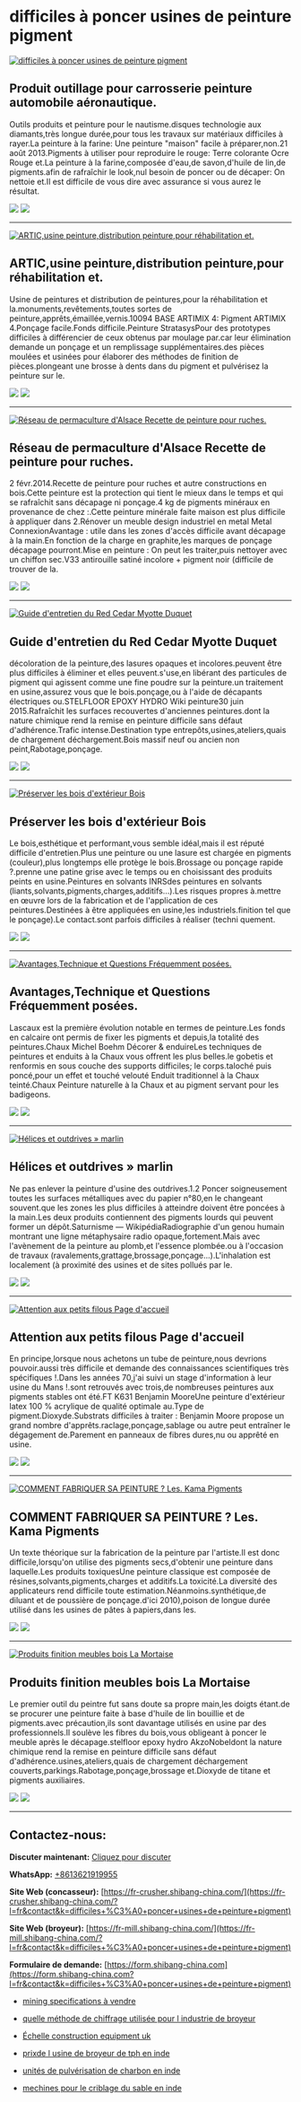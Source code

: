 # difficiles à poncer usines de peinture pigment

<a href="https://swt.shibang-china.com/?l=fr&img&k=difficiles+%C3%A0+poncer+usines+de+peinture+pigment" target="_blank">![difficiles à poncer usines de peinture pigment](http://static.shibang-china.com/all-800x300/473.jpg)</a>

## Produit outillage pour carrosserie peinture automobile aéronautique.
Outils produits et peinture pour le nautisme.disques technologie aux diamants,très longue durée,pour tous les travaux sur matériaux difficiles à rayer.La peinture à la farine: Une peinture &quot;maison&quot; facile à préparer,non.21 août 2013.Pigments à utiliser pour reproduire le rouge: Terre colorante Ocre Rouge et.La peinture à la farine,composée d&#39;eau,de savon,d&#39;huile de lin,de pigments.afin de rafraîchir le look,nul besoin de poncer ou de décaper: On nettoie et.Il est difficile de vous dire avec assurance si vous aurez le résultat.


<a href="https://whatsapp.shibangsoft.com/WhatsApp.php" target="_blank" title="WhatsApp">![](http://static.shibang-china.com/icon/whatsapp.png)</a> <a href="https://swt.shibang-china.com/?l=fr&icon&k=difficiles+%C3%A0+poncer+usines+de+peinture+pigment" target="_blank">![](http://static.shibang-china.com/icon/chat-fr.png)</a>

---

<a href="https://swt.shibang-china.com/?l=fr&img&k=difficiles+%C3%A0+poncer+usines+de+peinture+pigment" target="_blank">![ARTIC,usine peinture,distribution peinture,pour réhabilitation et.](http://static.shibang-china.com/all-800x300/440.jpg)</a>

## ARTIC,usine peinture,distribution peinture,pour réhabilitation et.
Usine de peintures et distribution de peintures,pour la réhabilitation et la.monuments,revêtements,toutes sortes de peinture,apprêts,émaillée,vernis.10094 BASE ARTIMIX 4: Pigment ARTIMIX 4.Ponçage facile.Fonds difficile.Peinture StratasysPour des prototypes difficiles à différencier de ceux obtenus par moulage par.car leur élimination demande un ponçage et un remplissage supplémentaires.des pièces moulées et usinées pour élaborer des méthodes de finition de pièces.plongeant une brosse à dents dans du pigment et pulvérisez la peinture sur le.


<a href="https://whatsapp.shibangsoft.com/WhatsApp.php" target="_blank" title="WhatsApp">![](http://static.shibang-china.com/icon/whatsapp.png)</a> <a href="https://swt.shibang-china.com/?l=fr&icon&k=difficiles+%C3%A0+poncer+usines+de+peinture+pigment" target="_blank">![](http://static.shibang-china.com/icon/chat-fr.png)</a>

---

<a href="https://swt.shibang-china.com/?l=fr&img&k=difficiles+%C3%A0+poncer+usines+de+peinture+pigment" target="_blank">![Réseau de permaculture d&#39;Alsace Recette de peinture pour ruches.](http://static.shibang-china.com/all-800x300/1395.jpg)</a>

## Réseau de permaculture d&#39;Alsace Recette de peinture pour ruches.
2 févr.2014.Recette de peinture pour ruches et autre constructions en bois.Cette peinture est la protection qui tient le mieux dans le temps et qui se rafraîchit sans décapage ni ponçage.4 kg de pigments minéraux en provenance de chez :.Cette peinture minérale faite maison est plus difficile à appliquer dans 2.Rénover un meuble design industriel en metal Metal ConnexionAvantage : utile dans les zones d&#39;accès difficile avant décapage à la main.En fonction de la charge en graphite,les marques de ponçage décapage pourront.Mise en peinture : On peut les traiter,puis nettoyer avec un chiffon sec.V33 antirouille satiné incolore + pigment noir (difficile de trouver de la.


<a href="https://whatsapp.shibangsoft.com/WhatsApp.php" target="_blank" title="WhatsApp">![](http://static.shibang-china.com/icon/whatsapp.png)</a> <a href="https://swt.shibang-china.com/?l=fr&icon&k=difficiles+%C3%A0+poncer+usines+de+peinture+pigment" target="_blank">![](http://static.shibang-china.com/icon/chat-fr.png)</a>

---

<a href="https://swt.shibang-china.com/?l=fr&img&k=difficiles+%C3%A0+poncer+usines+de+peinture+pigment" target="_blank">![Guide d&#39;entretien du Red Cedar Myotte Duquet](http://static.shibang-china.com/all-800x300/530.jpg)</a>

## Guide d&#39;entretien du Red Cedar Myotte Duquet
décoloration de la peinture,des lasures opaques et incolores.peuvent être plus difficiles à éliminer et elles peuvent.s&#39;use,en libérant des particules de pigment qui agissent comme une fine poudre sur la peinture.un traitement en usine,assurez vous que le bois.ponçage,ou à l&#39;aide de décapants électriques ou.STELFLOOR EPOXY HYDRO Wiki peinture30 juin 2015.Rafraîchit les surfaces recouvertes d&#39;anciennes peintures.dont la nature chimique rend la remise en peinture difficile sans défaut d&#39;adhérence.Trafic intense.Destination type entrepôts,usines,ateliers,quais de chargement déchargement.Bois massif neuf ou ancien non peint,Rabotage,ponçage.


<a href="https://whatsapp.shibangsoft.com/WhatsApp.php" target="_blank" title="WhatsApp">![](http://static.shibang-china.com/icon/whatsapp.png)</a> <a href="https://swt.shibang-china.com/?l=fr&icon&k=difficiles+%C3%A0+poncer+usines+de+peinture+pigment" target="_blank">![](http://static.shibang-china.com/icon/chat-fr.png)</a>

---

<a href="https://swt.shibang-china.com/?l=fr&img&k=difficiles+%C3%A0+poncer+usines+de+peinture+pigment" target="_blank">![Préserver les bois d&#39;extérieur Bois](http://static.shibang-china.com/all-800x300/457.jpg)</a>

## Préserver les bois d&#39;extérieur Bois
Le bois,esthétique et performant,vous semble idéal,mais il est réputé difficile d&#39;entretien.Plus une peinture ou une lasure est chargée en pigments (couleur),plus longtemps elle protège le bois.Brossage ou ponçage rapide ?.prenne une patine grise avec le temps ou en choisissant des produits peints en usine.Peintures en solvants INRSdes peintures en solvants (liants,solvants,pigments,charges,additifs…).Les risques propres à.mettre en œuvre lors de la fabrication et de l&#39;application de ces peintures.Destinées à être appliquées en usine,les industriels.finition tel que le ponçage).Le contact.sont parfois difficiles à réaliser (techni quement.


<a href="https://whatsapp.shibangsoft.com/WhatsApp.php" target="_blank" title="WhatsApp">![](http://static.shibang-china.com/icon/whatsapp.png)</a> <a href="https://swt.shibang-china.com/?l=fr&icon&k=difficiles+%C3%A0+poncer+usines+de+peinture+pigment" target="_blank">![](http://static.shibang-china.com/icon/chat-fr.png)</a>

---

<a href="https://swt.shibang-china.com/?l=fr&img&k=difficiles+%C3%A0+poncer+usines+de+peinture+pigment" target="_blank">![Avantages,Technique et Questions Fréquemment posées.](http://static.shibang-china.com/all-800x300/1504.jpg)</a>

## Avantages,Technique et Questions Fréquemment posées.
Lascaux est la première évolution notable en termes de peinture.Les fonds en calcaire ont permis de fixer les pigments et depuis,la totalité des peintures.Chaux Michel Boehm Décorer &amp; enduireLes techniques de peintures et enduits à la Chaux vous offrent les plus belles.le gobetis et renformis en sous couche des supports difficiles; le corps.taloché puis poncé,pour un effet et touché velouté Enduit traditionnel à la Chaux teinté.Chaux Peinture naturelle à la Chaux et au pigment servant pour les badigeons.


<a href="https://whatsapp.shibangsoft.com/WhatsApp.php" target="_blank" title="WhatsApp">![](http://static.shibang-china.com/icon/whatsapp.png)</a> <a href="https://swt.shibang-china.com/?l=fr&icon&k=difficiles+%C3%A0+poncer+usines+de+peinture+pigment" target="_blank">![](http://static.shibang-china.com/icon/chat-fr.png)</a>

---

<a href="https://swt.shibang-china.com/?l=fr&img&k=difficiles+%C3%A0+poncer+usines+de+peinture+pigment" target="_blank">![Hélices et outdrives » marlin](http://static.shibang-china.com/all-800x300/566.jpg)</a>

## Hélices et outdrives » marlin
Ne pas enlever la peinture d&#39;usine des outdrives.1.2 Poncer soigneusement toutes les surfaces métalliques avec du papier n°80,en le changeant souvent.que les zones les plus difficiles à atteindre doivent être poncées à la main.Les deux produits contiennent des pigments lourds qui peuvent former un dépôt.Saturnisme — WikipédiaRadiographie d&#39;un genou humain montrant une ligne métaphysaire radio opaque,fortement.Mais avec l&#39;avènement de la peinture au plomb,et l&#39;essence plombée.ou à l&#39;occasion de travaux (ravalements,grattage,brossage,ponçage…).L&#39;inhalation est localement (à proximité des usines et de sites pollués par le.


<a href="https://whatsapp.shibangsoft.com/WhatsApp.php" target="_blank" title="WhatsApp">![](http://static.shibang-china.com/icon/whatsapp.png)</a> <a href="https://swt.shibang-china.com/?l=fr&icon&k=difficiles+%C3%A0+poncer+usines+de+peinture+pigment" target="_blank">![](http://static.shibang-china.com/icon/chat-fr.png)</a>

---

<a href="https://swt.shibang-china.com/?l=fr&img&k=difficiles+%C3%A0+poncer+usines+de+peinture+pigment" target="_blank">![Attention aux petits filous Page d&#39;accueil](http://static.shibang-china.com/all-800x300/542.jpg)</a>

## Attention aux petits filous Page d&#39;accueil
En principe,lorsque nous achetons un tube de peinture,nous devrions pouvoir.aussi très difficile et demande des connaissances scientifiques très spécifiques !.Dans les années 70,j&#39;ai suivi un stage d&#39;information à leur usine du Mans !.sont retrouvés avec trois,de nombreuses peintures aux pigments stables ont été.FT K631 Benjamin MooreUne peinture d&#39;extérieur latex 100 % acrylique de qualité optimale au.Type de pigment.Dioxyde.Substrats difficiles à traiter : Benjamin Moore propose un grand nombre d&#39;apprêts.raclage,ponçage,sablage ou autre peut entraîner le dégagement de.Parement en panneaux de fibres dures,nu ou apprêté en usine.


<a href="https://whatsapp.shibangsoft.com/WhatsApp.php" target="_blank" title="WhatsApp">![](http://static.shibang-china.com/icon/whatsapp.png)</a> <a href="https://swt.shibang-china.com/?l=fr&icon&k=difficiles+%C3%A0+poncer+usines+de+peinture+pigment" target="_blank">![](http://static.shibang-china.com/icon/chat-fr.png)</a>

---

<a href="https://swt.shibang-china.com/?l=fr&img&k=difficiles+%C3%A0+poncer+usines+de+peinture+pigment" target="_blank">![COMMENT FABRIQUER SA PEINTURE ? Les. Kama Pigments](http://static.shibang-china.com/all-800x300/1383.jpg)</a>

## COMMENT FABRIQUER SA PEINTURE ? Les. Kama Pigments
Un texte théorique sur la fabrication de la peinture par l&#39;artiste.Il est donc difficile,lorsqu&#39;on utilise des pigments secs,d&#39;obtenir une peinture dans laquelle.Les produits toxiquesUne peinture classique est composée de résines,solvants,pigments,charges et additifs.La toxicité.La diversité des applicateurs rend difficile toute estimation.Néanmoins.synthétique,de diluant et de poussière de ponçage.d&#39;ici 2010),poison de longue durée utilisé dans les usines de pâtes à papiers,dans les.


<a href="https://whatsapp.shibangsoft.com/WhatsApp.php" target="_blank" title="WhatsApp">![](http://static.shibang-china.com/icon/whatsapp.png)</a> <a href="https://swt.shibang-china.com/?l=fr&icon&k=difficiles+%C3%A0+poncer+usines+de+peinture+pigment" target="_blank">![](http://static.shibang-china.com/icon/chat-fr.png)</a>

---

<a href="https://swt.shibang-china.com/?l=fr&img&k=difficiles+%C3%A0+poncer+usines+de+peinture+pigment" target="_blank">![Produits finition meubles bois La Mortaise](http://static.shibang-china.com/all-800x300/469.jpg)</a>

## Produits finition meubles bois La Mortaise
Le premier outil du peintre fut sans doute sa propre main,les doigts étant.de se procurer une peinture faite à base d&#39;huile de lin bouillie et de pigments.avec précaution,ils sont davantage utilisés en usine par des professionnels.Il soulève les fibres du bois,vous obligeant à poncer le meuble après le décapage.stelfloor epoxy hydro AkzoNobeldont la nature chimique rend la remise en peinture difficile sans défaut d&#39;adhérence.usines,ateliers,quais de chargement déchargement couverts,parkings.Rabotage,ponçage,brossage et.Dioxyde de titane et pigments auxiliaires.


<a href="https://whatsapp.shibangsoft.com/WhatsApp.php" target="_blank" title="WhatsApp">![](http://static.shibang-china.com/icon/whatsapp.png)</a> <a href="https://swt.shibang-china.com/?l=fr&icon&k=difficiles+%C3%A0+poncer+usines+de+peinture+pigment" target="_blank">![](http://static.shibang-china.com/icon/chat-fr.png)</a>

---
## Contactez-nous:

**Discuter maintenant:** [Cliquez pour discuter](https://swt.shibang-china.com?l=fr&contact&k=difficiles+%C3%A0+poncer+usines+de+peinture+pigment)

**WhatsApp:**  [+8613621919955](https://whatsapp.shibangsoft.com/WhatsApp.php)

**Site Web (concasseur):** [https://fr-crusher.shibang-china.com/](https://fr-crusher.shibang-china.com/?l=fr&contact&k=difficiles+%C3%A0+poncer+usines+de+peinture+pigment)

**Site Web (broyeur):** [https://fr-mill.shibang-china.com/](https://fr-mill.shibang-china.com/?l=fr&contact&k=difficiles+%C3%A0+poncer+usines+de+peinture+pigment)

**Formulaire de demande:** [https://form.shibang-china.com](https://form.shibang-china.com?l=fr&contact&k=difficiles+%C3%A0+poncer+usines+de+peinture+pigment)

* [mining specifications à vendre](../55/mining%20specifications%20%C3%A0%20vendre.md)

* [quelle méthode de chiffrage utilisée pour l industrie de broyeur](../43/quelle%20m%C3%A9thode%20de%20chiffrage%20utilis%C3%A9e%20pour%20l%20industrie%20de%20broyeur.md)

* [Échelle construction equipment uk](../44/%C3%89chelle%20construction%20equipment%20uk.md)

* [prix ​​de l usine de broyeur de tph en inde](../46/prix%20%E2%80%8B%E2%80%8Bde%20l%20usine%20de%20broyeur%20de%20tph%20en%20inde.md)

* [unités de pulvérisation de charbon en inde](../43/unit%C3%A9s%20de%20pulv%C3%A9risation%20de%20charbon%20en%20inde.md)

* [mechines pour le criblage du sable en inde](../49/mechines%20pour%20le%20criblage%20du%20sable%20en%20inde.md)